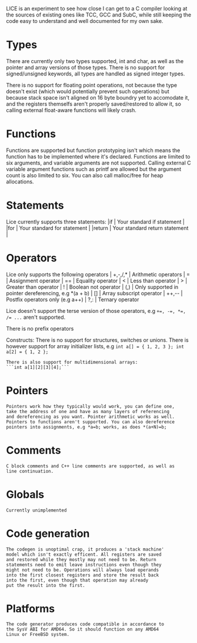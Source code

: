 LICE is an experiment to see how close I can get to a C compiler looking
at the sources of existing ones like TCC, GCC and SubC, while still
keeping the code easy to understand and well documented for my own sake.

# Types
There are currently only two types supported, int and char, as
well as the pointer and array versions of those types. There is
no support for signed/unsigned keywords, all types are handled
as signed integer types.

There is no support for floating point operations, not because
the type doesn't exist (which would potentially prevent such
operations) but because stack space isn't aligned on 16 byte
boundry yet to accomodate it, and the registers themselfs aren't
properly saved/restored to allow it, so calling external float-aware
functions will likely crash.

# Functions
Functions are supported but function prototyping isn't which means
the function has to be implemented where it's declared. Functions
are limited to six arguments, and variable arguments are not
supported. Calling external C variable argument functions such
as printf are allowed but the argument count is also limited to six.
You can also call malloc/free for heap allocations.

# Statements
Lice currently supports three statements:
|if      | Your standard if statement     |
|for     | Your standard for statement    |
|return  | Your standard return statement |

# Operators
Lice only supports the following operators
|    +,-,/,* | Arithmetic operators
|    =       | Assignment operator
|    ==      | Equality operator
|    <       | Less than operator
|    >       | Greater than operator
|    !       | Boolean not operator
|    (,)     | Only supported in pointer dereferencing, e.g *(a + b)
|    []      | Array subscript operator
|    ++,--   | Postfix operators only (e.g a++)
|    ?,:     | Ternary operator

Lice doesn't support the terse version of those operators, e.g
    `+=, -=, *=, /= ...` aren't supported.

There is no prefix operators

Constructs:
    There is no support for structures, switches or unions. There
    is however support for array initializer lists, e.g
    ```
    int a[] = { 1, 2, 3 };
    int a[2] = { 1, 2 };
    ```

    There is also support for multidimensional arrays:
    ```int a[1][2][3][4];```

# Pointers
    Pointers work how they typically would work, you can define one,
    take the address of one and have as many layers of referencing
    and dereferencing as you want. Pointer arithmetic works as well.
    Pointers to functions aren't supported. You can also dereference
    pointers into assignments, e.g *a=b; works, as does *(a+N)=b;

# Comments
    C block comments and C++ line comments are supported, as well as
    line continuation.

# Globals
    Currently unimplemented

# Code generation
    The codegen is unoptimal crap, it produces a 'stack machine'
    model which isn't exactly efficent. All registers are saved
    and restored while they mostly may not need to be. Return
    statements need to emit leave instructions even though they
    might not need to be. Operations will always load operands
    into the first closest registers and store the result back
    into the first, even though that operation may already
    put the result into the first.


# Platforms
    The code generator produces code compatible in accordance to
    the SysV ABI for AMD64. So it should function on any AMD64
    Linux or FreeBSD system.
